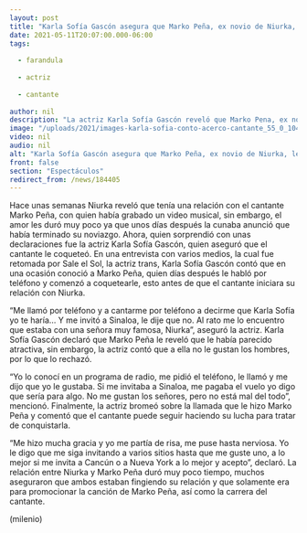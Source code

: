 ```yaml
---
layout: post
title: "Karla Sofía Gascón asegura que Marko Peña, ex novio de Niurka, le coqueteó"
date: 2021-05-11T20:07:00.000-06:00
tags:
  
  - farandula
  
  - actriz
  
  - cantante
  
author: nil
description: "La actriz Karla Sofía Gascón reveló que Marko Pena, ex novio de Niurla, la llamó y que le coqueteo; esto fue lo que dijo la española. "
image: "/uploads/2021/images-karla-sofia-conto-acerco-cantante_55_0_1045_650.jpg"
video: nil
audio: nil
alt: "Karla Sofía Gascón asegura que Marko Peña, ex novio de Niurka, le coqueteó"
front: false
section: "Espectáculos"
redirect_from: /news/184405
---
```


Hace unas semanas Niurka reveló que tenía una relación con el cantante Marko Peña, con quien había grabado un video musical, sin embargo, el amor les duró muy poco ya que unos días después la cunaba anunció que había terminado su noviazgo. Ahora, quien sorprendió con unas declaraciones fue la actriz Karla Sofía Gascón, quien aseguró que el cantante le coqueteó. En una entrevista con varios medios, la cual fue retomada por Sale el Sol, la actriz trans, Karla Sofía Gascón contó que en una ocasión conoció a Marko Peña, quien días después le habló por teléfono y comenzó a coquetearle, esto antes de que el cantante iniciara su relación con Niurka. 

“Me llamó por teléfono y a cantarme por teléfono a decirme que Karla Sofía yo te haría… Y me invitó a Sinaloa, le dije que no. Al rato me lo encuentro que estaba con una señora muy famosa, Niurka”, aseguró la actriz. Karla Sofía Gascón declaró que Marko Peña le reveló que le había parecido atractiva, sin embargo, la actriz contó que a ella no le gustan los hombres, por lo que lo rechazó. 

“Yo lo conocí en un programa de radio, me pidió el teléfono, le llamó y me dijo que yo le gustaba. Si me invitaba a Sinaloa, me pagaba el vuelo yo digo que sería para algo. No me gustan los señores, pero no está mal del todo”, mencionó. Finalmente, la actriz bromeó sobre la llamada que le hizo Marko Peña y comentó que el cantante puede seguir haciendo su lucha para tratar de conquistarla.

“Me hizo mucha gracia y yo me partía de risa, me puse hasta nerviosa. Yo le digo que me siga invitando a varios sitios hasta que me guste uno, a lo mejor si me invita a Cancún o a Nueva York a lo mejor y acepto”, declaró. La relación entre Niurka y Marko Peña duró muy poco tiempo, muchos aseguraron que ambos estaban fingiendo su relación y que solamente era para promocionar la canción de Marko Peña, así como la carrera del cantante. 

(milenio)